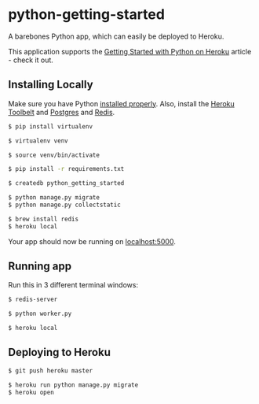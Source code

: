 # python-getting-started

A barebones Python app, which can easily be deployed to Heroku.

This application supports the [Getting Started with Python on Heroku](https://devcenter.heroku.com/articles/getting-started-with-python) article - check it out.

## Installing Locally

Make sure you have Python [installed properly](http://install.python-guide.org).  Also, install the [Heroku Toolbelt](https://toolbelt.heroku.com/) and [Postgres](https://devcenter.heroku.com/articles/heroku-postgresql#local-setup) and [Redis](https://realpython.com/blog/python/flask-by-example-part-1-project-setup/).

```sh
$ pip install virtualenv

$ virtualenv venv

$ source venv/bin/activate

$ pip install -r requirements.txt

$ createdb python_getting_started

$ python manage.py migrate
$ python manage.py collectstatic

$ brew install redis
$ heroku local
```

Your app should now be running on [localhost:5000](http://localhost:5000/).

## Running app

Run this in 3 different terminal windows:

```sh
$ redis-server
```

```sh
$ python worker.py
```

```sh
$ heroku local
```

## Deploying to Heroku

```sh
$ git push heroku master

$ heroku run python manage.py migrate
$ heroku open
```
